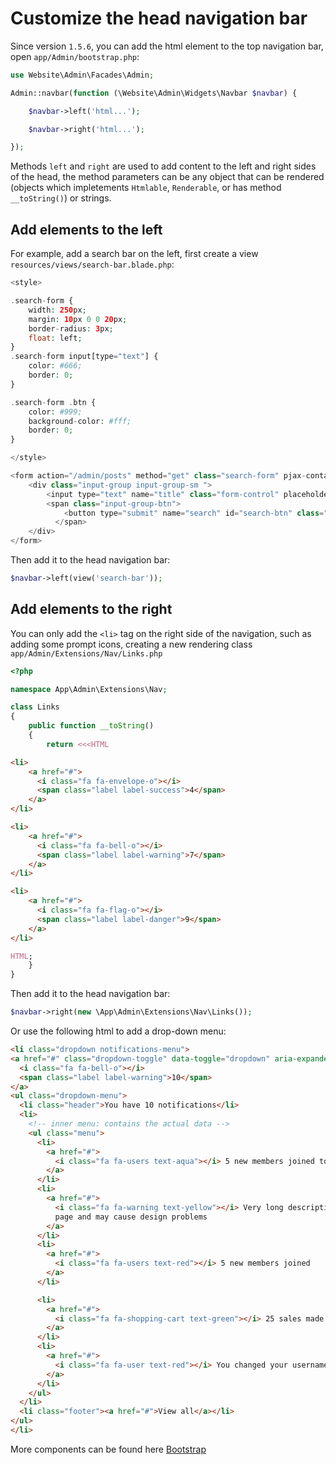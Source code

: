 # Customize the head navigation bar

Since version `1.5.6`, you can add the html element to the top navigation bar, open `app/Admin/bootstrap.php`:
```php
use Website\Admin\Facades\Admin;

Admin::navbar(function (\Website\Admin\Widgets\Navbar $navbar) {

    $navbar->left('html...');

    $navbar->right('html...');

});
```

Methods `left` and `right` are used to add content to the left and right sides of the head, the method parameters can be any object that can be rendered (objects which impletements `Htmlable`, `Renderable`, or has method `__toString()`) or strings.

## Add elements to the left

For example, add a search bar on the left, first create a view `resources/views/search-bar.blade.php`:
```php
<style>

.search-form {
    width: 250px;
    margin: 10px 0 0 20px;
    border-radius: 3px;
    float: left;
}
.search-form input[type="text"] {
    color: #666;
    border: 0;
}

.search-form .btn {
    color: #999;
    background-color: #fff;
    border: 0;
}

</style>

<form action="/admin/posts" method="get" class="search-form" pjax-container>
    <div class="input-group input-group-sm ">
        <input type="text" name="title" class="form-control" placeholder="Search...">
        <span class="input-group-btn">
            <button type="submit" name="search" id="search-btn" class="btn btn-flat"><i class="fa fa-search"></i></button>
          </span>
    </div>
</form>
```
Then add it to the head navigation bar:
```php
$navbar->left(view('search-bar'));
```

## Add elements to the right

You can only add the `<li>` tag on the right side of the navigation, such as adding some prompt icons, creating a new rendering class `app/Admin/Extensions/Nav/Links.php`
```php
<?php

namespace App\Admin\Extensions\Nav;

class Links
{
    public function __toString()
    {
        return <<<HTML

<li>
    <a href="#">
      <i class="fa fa-envelope-o"></i>
      <span class="label label-success">4</span>
    </a>
</li>

<li>
    <a href="#">
      <i class="fa fa-bell-o"></i>
      <span class="label label-warning">7</span>
    </a>
</li>

<li>
    <a href="#">
      <i class="fa fa-flag-o"></i>
      <span class="label label-danger">9</span>
    </a>
</li>

HTML;
    }
}
```

Then add it to the head navigation bar:
```php
$navbar->right(new \App\Admin\Extensions\Nav\Links());
```

Or use the following html to add a drop-down menu:
```html
<li class="dropdown notifications-menu">
<a href="#" class="dropdown-toggle" data-toggle="dropdown" aria-expanded="false">
  <i class="fa fa-bell-o"></i>
  <span class="label label-warning">10</span>
</a>
<ul class="dropdown-menu">
  <li class="header">You have 10 notifications</li>
  <li>
    <!-- inner menu: contains the actual data -->
    <ul class="menu">
      <li>
        <a href="#">
          <i class="fa fa-users text-aqua"></i> 5 new members joined today
        </a>
      </li>
      <li>
        <a href="#">
          <i class="fa fa-warning text-yellow"></i> Very long description here that may not fit into the
          page and may cause design problems
        </a>
      </li>
      <li>
        <a href="#">
          <i class="fa fa-users text-red"></i> 5 new members joined
        </a>
      </li>

      <li>
        <a href="#">
          <i class="fa fa-shopping-cart text-green"></i> 25 sales made
        </a>
      </li>
      <li>
        <a href="#">
          <i class="fa fa-user text-red"></i> You changed your username
        </a>
      </li>
    </ul>
  </li>
  <li class="footer"><a href="#">View all</a></li>
</ul>
</li>
```

More components can be found here [Bootstrap](https://getbootstrap.com/)
